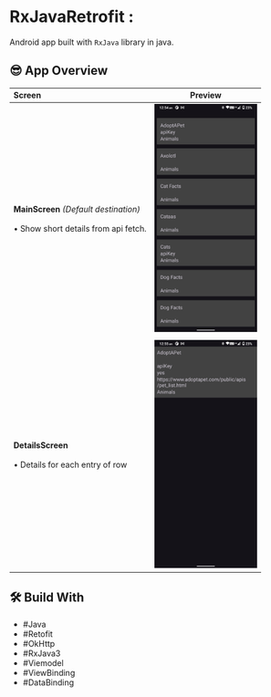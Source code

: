 # RxJavaRetrofit :
Android app built with `RxJava` library in java.

## 😎 App Overview
| Screen | Preview |
| :----- | :------:|
|  **MainScreen** _(Default destination)_<br><br> • Show short details from api fetch. | <img src="assets/RxJavaRetrofitScreen1.png" alt="log screen preview" width="180" /> |
|        |
|  **DetailsScreen** <br><br> • Details for each entry of row | <img src="assets/RxJavaRetrofitScreen2.png" alt="log screen preview" width="180" /> |

## 🛠 Build With
- #Java<br>
- #Retofit<br>
- #OkHttp<br>
- #RxJava3
- #Viemodel
- #ViewBinding
- #DataBinding
